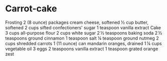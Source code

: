 # Carrot-cake
Frosting 
2 (8 ounce) packages cream cheese, softened
½ cup butter, softened
2 cups sifted confectioners' sugar
1 teaspoon vanilla extract
Cake
3 cups all-purpose flour 
2 cups white sugar
2 ½ teaspoons baking soda
2 ½ teaspoons ground cinnamon
1 teaspoon salt
¼ teaspoon ground nutmeg
2 cups shredded carrots
1 (11 ounce) can mandarin oranges, drained
1 ¼ cups vegetable oil 
3 eggs
2 teaspoons vanilla extract
1 teaspoon grated orange zest
